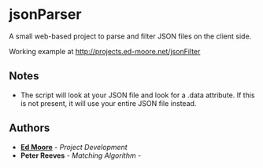 # jsonParser
A small web-based project to parse and filter JSON files on the client side.

Working example at http://projects.ed-moore.net/jsonFilter

## Notes
* The script will look at your JSON file and look for a .data attribute. If this is not present, it will use your entire JSON file instead.

## Authors
* [**Ed Moore**](https://github.com/hackmoore) - *Project Development*
* **Peter Reeves**  - *Matching Algorithm* - 